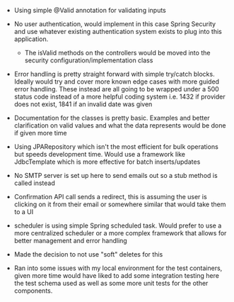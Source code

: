 - Using simple @Valid annotation for validating inputs
- No user authentication, would implement in this case Spring Security and use whatever existing authentication system exists to plug into this application.  

    - The isValid methods on the controllers would be moved into the security configuration/implementation class
- Error handling is pretty straight forward with simple try/catch blocks.  Ideally would try and cover more known edge cases with more guided error handling.  These instead are all going to be wrapped under a 500 status code instead of a more helpful coding system i.e. 1432 if provider does not exist, 1841 if an invalid date was given
- Documentation for the classes is pretty basic.  Examples and better clarification on valid values and what the data represents would be done if given more time
- Using JPARepository which isn't the most efficient for bulk operations but speeds development time.  Would use a framework like JdbcTemplate which is more effective for batch inserts/updates
- No SMTP server is set up here to send emails out so a stub method is called instead
- Confirmation API call sends a redirect, this is assuming the user is clicking on it from their email or somewhere similar that would take them to a UI
- scheduler is using simple Spring scheduled task. Would prefer to use a more centralized scheduler or a more complex framework that allows for better management and error handling
- Made the decision to not use "soft" deletes for this
- Ran into some issues with my local environment for the test containers, given more time would have liked to add some integration testing here the test schema used as well as some more unit tests for the other components.